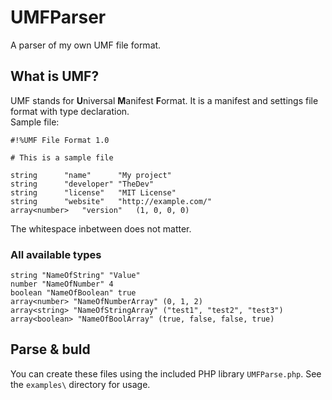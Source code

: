 # UMFParser
A parser of my own UMF file format.

## What is UMF?
UMF stands for **U**niversal **M**anifest **F**ormat. It is a manifest and settings file format with type declaration.  
Sample file:

    #!%UMF File Format 1.0

    # This is a sample file

    string		"name"		"My project"
    string 		"developer"	"TheDev"
    string		"license"	"MIT License"
    string 		"website"	"http://example.com/"
    array<number>	"version"	(1, 0, 0, 0)

The whitespace inbetween does not matter.
### All available types
    string "NameOfString" "Value"
    number "NameOfNumber" 4
    boolean "NameOfBoolean" true
    array<number> "NameOfNumberArray" (0, 1, 2)
    array<string> "NameOfStringArray" ("test1", "test2", "test3")
    array<boolean> "NameOfBoolArray" (true, false, false, true)

## Parse & buld
You can create these files using the included PHP library `UMFParse.php`. See the `examples\` directory for usage.
